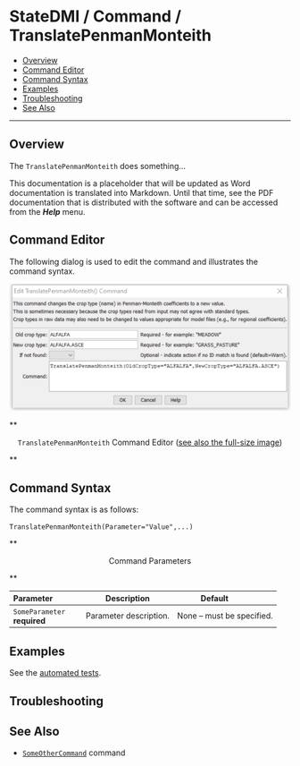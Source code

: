 # StateDMI / Command / TranslatePenmanMonteith #

* [Overview](#overview)
* [Command Editor](#command-editor)
* [Command Syntax](#command-syntax)
* [Examples](#examples)
* [Troubleshooting](#troubleshooting)
* [See Also](#see-also)

-------------------------

## Overview ##

The `TranslatePenmanMonteith` does something...

This documentation is a placeholder that will be updated as Word documentation is translated into Markdown.
Until that time, see the PDF documentation that is distributed with the software and can be accessed
from the ***Help*** menu.

## Command Editor ##

The following dialog is used to edit the command and illustrates the command syntax.

![TranslatePenmanMonteith](TranslatePenmanMonteith.png)

**<p style="text-align: center;">
`TranslatePenmanMonteith` Command Editor (<a href="../TranslatePenmanMonteith.png">see also the full-size image</a>)
</p>**

## Command Syntax ##

The command syntax is as follows:

```text
TranslatePenmanMonteith(Parameter="Value",...)
```
**<p style="text-align: center;">
Command Parameters
</p>**

| **Parameter**&nbsp;&nbsp;&nbsp;&nbsp;&nbsp;&nbsp;&nbsp;&nbsp;&nbsp;&nbsp;&nbsp;&nbsp; | **Description** | **Default**&nbsp;&nbsp;&nbsp;&nbsp;&nbsp;&nbsp;&nbsp;&nbsp;&nbsp;&nbsp; |
| --------------|-----------------|----------------- |
|`SomeParameter`<br>**required**|Parameter description.|None – must be specified.|

## Examples ##

See the [automated tests](https://github.com/OpenWaterFoundation/cdss-app-statedmi-main/tree/master/test/regression/commands/TranslatePenmanMonteith).

## Troubleshooting ##

## See Also ##

* [`SomeOtherCommand`](../SomeOtherCommand/SomeOtherCommand) command
